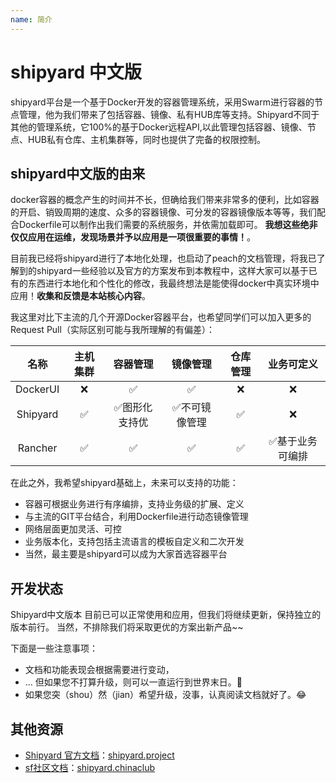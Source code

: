 ```yaml
---
name: 简介
---
```


# shipyard 中文版

shipyard平台是一个基于Docker开发的容器管理系统，采用Swarm进行容器的节点管理，他为我们带来了包括容器、镜像、私有HUB库等支持。Shipyard不同于其他的管理系统，它100%的基于Docker远程API,以此管理包括容器、镜像、节点、HUB私有仓库、主机集群等，同时也提供了完备的权限控制。



## shipyard中文版的由来

docker容器的概念产生的时间并不长，但确给我们带来非常多的便利，比如容器的开启、销毁周期的速度、众多的容器镜像、可分发的容器镜像版本等等，我们配合Dockerfile可以制作出我们需要的系统服务，并依需加载即可。 
**我想这些绝非仅仅应用在运维，发现场景并予以应用是一项很重要的事情！**。

目前我已经将shipyard进行了本地化处理，也启动了peach的文档管理，将我已了解到的shipyard一些经验以及官方的方案发布到本教程中，这样大家可以基于已有的东西进行本地化和个性化的修改，我最终想法是能使得docker中真实环境中应用！**收集和反馈是本站核心内容**。

我这里对比下主流的几个开源Docker容器平台，也希望同学们可以加入更多的Request Pull（实际区别可能与我所理解的有偏差）：

|名称|主机集群|容器管理|镜像管理|仓库管理|业务可定义|
|:--:|:---------:|:------------:|:------------:|:---------:|:---------:|
|DockerUI|❌|✅|✅|❌|❌|
|Shipyard|✅|✅图形化支持优|✅不可镜像管理|✅|❌|
|Rancher |✅|✅|✅|✅|✅基于业务可编排|

在此之外，我希望shipyard基础上，未来可以支持的功能：

- 容器可根据业务进行有序编排，支持业务级的扩展、定义
- 与主流的GIT平台结合，利用Dockerfile进行动态镜像管理
- 网络层面更加灵活、可控
- 业务版本化，支持包括主流语言的模板自定义和二次开发
- 当然，最主要是shipyard可以成为大家首选容器平台

## 开发状态

Shipyard中文版本 目前已可以正常使用和应用，但我们将继续更新，保持独立的版本前行。
当然，不排除我们将采取更优的方案出新产品~~

下面是一些注意事项：

- 文档和功能表现会根据需要进行变动，
- ... 但如果您不打算升级，则可以一直运行到世界末日。:100:
- 如果您突（shou）然（jian）希望升级，没事，认真阅读文档就好了。:joy:

## 其他资源

- [Shipyard 官方文档](http://www.shipyard-project.com/)：[shipyard.project](https://github.com/peachdocs/peach.peach)
- [sf社区文档](https://segmentfault.com/u/dockerclub)：[shipyard.chinaclub](https://segmentfault.com/u/dockerclub)

